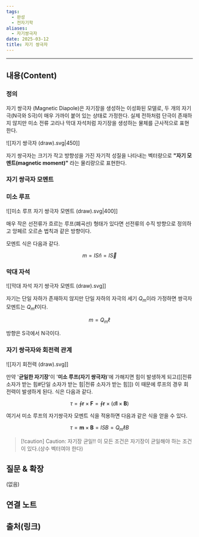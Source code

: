 ```yaml
---
tags:
  - 완성
  - 전자기학
aliases:
  - 자기쌍극자
date: 2025-03-12
title: 자기 쌍극자
---
```


---

## 내용(Content)

### 정의

자기 쌍극자 (Magnetic Diapole)은 자기장을 생성하는 이성화된 모델로, 두 개의 자기 극(N극와 S극)이 매우 가까이 붙어 있는 상태로 가정한다. 실제 전하처럼 단극이 존재하지 않지만 미소 전류 고리나 막대 자석처럼 자기장을 생성하는 물체를 근사적으로 표현한다.

![[자기 쌍극자 (draw).svg|450]]

자기 쌍극자는 크기가 작고 방향성을 가진 자기적 성질을 나타내는 벡터량으로 **"자기 모멘트(magnetic moment)"** 라는 물리량으로 표현한다.

### 자기 쌍극자 모멘트

### 미소 루프

![[미소 루프 자기 쌍극자 모멘트 (draw).svg|400]]

매우 작은 선전류가 흐르는 루프(폐곡선) 형태가 있다면 선전류의 수직 방향으로 정의하고 앙페르 오르손 법칙과 같은 방향이다.

모멘트 식은 다음과 같다.

$$
m = I S \hat{n} = I \vec{S}
$$


### 막대 자석

![[막대 자석 자기 쌍극자 모멘트 (draw).svg]]

자기는 단일 자하가 존재하지 않지만 단일 자하의 자극의 세기 $Q_{m}$이라 가정하면 
쌍극자 모멘트는 $Q_{m} \ell$이다. 

$$
m = Q_{m} \ell
$$

방향은 S극에서 N극이다.

### 자기 쌍극자와 회전력 관계

![[자기 회전력 (draw).svg]]

만약 '**균일한 자기장**'이 '**미소 루프(자기 쌍극자)**'에 가해지면 힘이 발생하게 되고([[전류 소자가 받는 힘#단일 소자가 받는 힘|전류 소자가 받는 힘]]) 이 때문에 루프의 경우 회전력이 발생하게 된다. 식은 다음과 같다.

$$
\tau = \oint \mathbf{r} \times \mathbf{F} = \oint \mathbf{r} \times (d\mathbf{l} \times \mathbf{B})
$$

여기서 미소 루프의 자기쌍극자 모멘트 식을 적용하면 다음과 같은 식을 얻을 수 있다.

$$
\tau = \mathbf{m} \times \mathbf{B} = ISB = Q_{m}\ell B
$$

>[!caution] Caution: 자기장 균일!!
>이 모든 조건은 자기장이 균일해야 하는 조건이 있다.(상수 벡터여야 한다)

## 질문 & 확장

(없음)

## 연결 노트

## 출처(링크)





